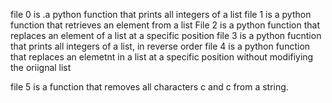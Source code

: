 file 0 is .a python function that prints all integers of a list
file 1 is a python function that retrieves an element from a list
File 2 is a python function that replaces an element of a list at a specific position
file 3 is a python fucntion that prints all integers of a list, in reverse order
file 4 is a python function that replaces an elemetnt in a list at a specific position without modifiying the oriignal list

file 5 is a function that removes all characters c and c from a string.


